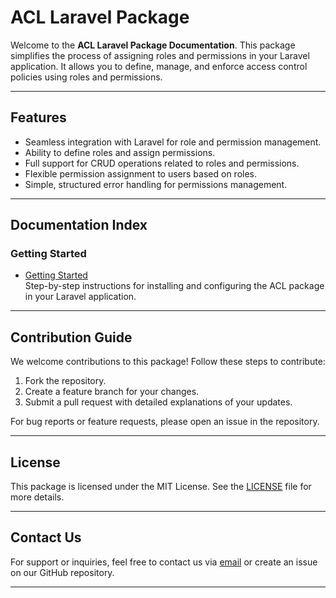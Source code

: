 # ACL Laravel Package

Welcome to the **ACL Laravel Package Documentation**. This package simplifies the process of assigning roles and permissions in your Laravel application. It allows you to define, manage, and enforce access control policies using roles and permissions.

---

## Features

- Seamless integration with Laravel for role and permission management.
- Ability to define roles and assign permissions.
- Full support for CRUD operations related to roles and permissions.
- Flexible permission assignment to users based on roles.
- Simple, structured error handling for permissions management.

---

## Documentation Index

### Getting Started

- [Getting Started](docs/getting-started.md)  
  Step-by-step instructions for installing and configuring the ACL package in your Laravel application.

---

## Contribution Guide

We welcome contributions to this package! Follow these steps to contribute:

1. Fork the repository.
2. Create a feature branch for your changes.
3. Submit a pull request with detailed explanations of your updates.

For bug reports or feature requests, please open an issue in the repository.

---

## License

This package is licensed under the MIT License. See the [LICENSE](LICENSE.md) file for more details.

---

## Contact Us

For support or inquiries, feel free to contact us via [email](mailto:support@codersgarden.com) or create an issue on our GitHub repository.

---
